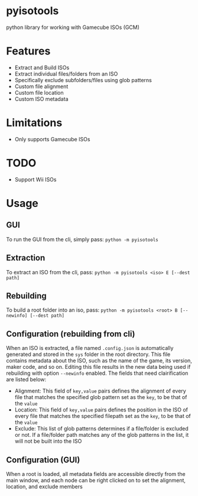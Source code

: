 # pyisotools
python library for working with Gamecube ISOs (GCM)

# Features
- Extract and Build ISOs
- Extract individual files/folders from an ISO
- Specifically exclude subfolders/files using glob patterns
- Custom file alignment
- Custom file location
- Custom ISO metadata

# Limitations
- Only supports Gamecube ISOs

# TODO
- Support Wii ISOs

# Usage

## GUI
To run the GUI from the cli, simply pass: `python -m pyisotools`

## Extraction
To extract an ISO from the cli, pass: `python -m pyisotools <iso> E [--dest path]`

## Rebuilding
To build a root folder into an iso, pass: `python -m pyisotools <root> B [--newinfo] [--dest path]`

## Configuration (rebuilding from cli)
When an ISO is extracted, a file named `.config.json` is automatically generated and stored in the `sys` folder in the root directory. This file contains metadata about the ISO, such as the name of the game, its version, maker code, and so on. Editing this file results in the new data being used if rebuilding with option `--newinfo` enabled. The fields that need clairification are listed below:

- Alignment: This field of `key,value` pairs defines the alignment of every file that matches the specified glob pattern set as the `key`, to be that of the `value`
- Location: This field of `key,value` pairs defines the position in the ISO of every file that matches the specified filepath set as the `key`, to be that of the `value`
- Exclude: This list of glob patterns determines if a file/folder is excluded or not. If a file/folder path matches any of the glob patterns in the list, it will not be built into the ISO

## Configuration (GUI)
When a root is loaded, all metadata fields are accessible directly from the main window, and each node can be right clicked on to set the alignment, location, and exclude members